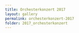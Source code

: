 ```yaml
---
title: Orchesterkonzert 2017
layout: gallery
permalink: orchesterkonzert-2017
folder: 2017_orchesterkonzert
---
```

